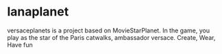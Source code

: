 # lanaplanet
versaceplanets is a project based on MovieStarPlanet. In the game, you play as the star of the Paris catwalks, ambassador versace. Create, Wear, Have fun
